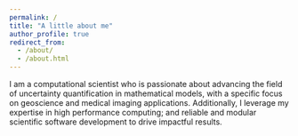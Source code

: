 ```yaml
---
permalink: /
title: "A little about me"
author_profile: true
redirect_from: 
  - /about/
  - /about.html
---
```

I am a computational scientist who is passionate about advancing the field of uncertainty quantification in mathematical models, with a specific focus on geoscience and medical imaging applications. Additionally, I leverage my expertise in high performance computing; and reliable and modular scientific software development to drive impactful results.

